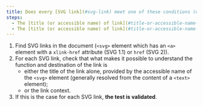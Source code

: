 ```yaml
---
title: Does every [SVG link](#svg-link) meet one of these conditions (excluding special cases)?
steps:
  - The [title (or accessible name) of link](#title-or-accessible-name-of-link) alone makes it possible to understand its function and destination.
  - The [title (or accessible name) of link](#title-or-accessible-name-of-link) added to the [link context](#link-context) enables us to understand its function and destination.
---
```


1. Find SVG links in the document (`<svg>` element which has an `<a>` element with a `xlink-href` attribute (SVG 1.1) or `href` (SVG 2)).
2. For each SVG link, check that what makes it possible to understand the function and destination of the link is
   - either the title of the link alone, provided by the accessible name of the `<svg>` element (generally resolved from the content of a `<text>` element);
   - or the link context.
3. If this is the case for each SVG link, **the test is validated**.
